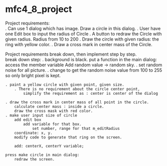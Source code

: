 # mfc4_8_project
Project requirements:  
	. Can use 1 dialog which has image.
		Draw a circle in this dialog. 
	. User have one Edit box to input the radius of Circle 
	. A button to redraw the Circle with given radius. 
		Radius from 10 to 200
	. Draw the circle with given radius: the ring with yellow color. 
	. Draw a cross mark in center mass of the Circle. 

Project requirements break down, then implement step by step.  
	break down step: 
	. background is black. 
		put a function in the main dialog: access the member variable 
		Add random value -> random sky. 
		. set random noise for all picture. 
		. change to get the random noise value from 100 to 255 
			so only bright pixel is kept. 
		 
	. paint a yellow circle with given point, given size. 
		. There is no requirement about the circle center point, 
			simplify the requirement as : center is center of the dialog 
		
	. draw the cross mark in center mass of all point in the circle.
		calculate center mass : inside a circle. 
		draw the cross mask with red color. 
	. make user input size of circle
		add edit box 
			add variable for that box. 
				set number, range for that m_editRadius
		coordinate: x, y. 
		modify code to generate that ring on the screen. 
		
		add: centerX, centerY variable;  
	
	press make circle in main dialog: 
		redraw the screen. 
